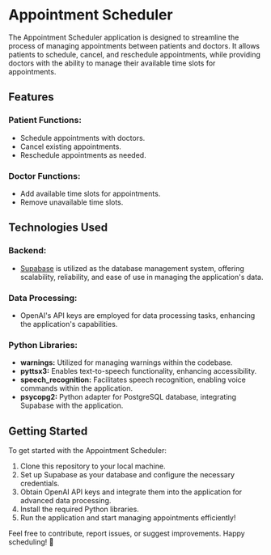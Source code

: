 # Appointment Scheduler

The Appointment Scheduler application is designed to streamline the process of managing appointments between patients and doctors. It allows patients to schedule, cancel, and reschedule appointments, while providing doctors with the ability to manage their available time slots for appointments.

## Features

### Patient Functions:
- Schedule appointments with doctors.
- Cancel existing appointments.
- Reschedule appointments as needed.

### Doctor Functions:
- Add available time slots for appointments.
- Remove unavailable time slots.

## Technologies Used

### Backend:
- [Supabase](https://supabase.io/) is utilized as the database management system, offering scalability, reliability, and ease of use in managing the application's data.

### Data Processing:
- OpenAI's API keys are employed for data processing tasks, enhancing the application's capabilities.

### Python Libraries:
- **warnings:** Utilized for managing warnings within the codebase.
- **pyttsx3:** Enables text-to-speech functionality, enhancing accessibility.
- **speech_recognition:** Facilitates speech recognition, enabling voice commands within the application.
- **psycopg2:** Python adapter for PostgreSQL database, integrating Supabase with the application.

## Getting Started

To get started with the Appointment Scheduler:

1. Clone this repository to your local machine.
2. Set up Supabase as your database and configure the necessary credentials.
3. Obtain OpenAI API keys and integrate them into the application for advanced data processing.
4. Install the required Python libraries.
5. Run the application and start managing appointments efficiently!

Feel free to contribute, report issues, or suggest improvements. Happy scheduling! 📅
